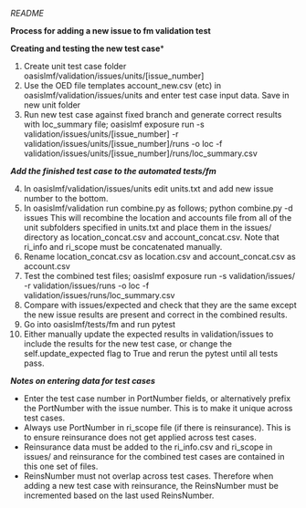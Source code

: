 *README*

**Process for adding a new issue to fm validation test**

**Creating and testing the new test case***

1) Create unit test case folder oasislmf/validation/issues/units/[issue_number]
2) Use the OED file templates account_new.csv (etc) in oasislmf/validation/issues/units and enter test case input data. Save in new unit folder
3) Run new test case against fixed branch and generate correct results with loc_summary file;
oasislmf exposure run -s validation/issues/units/[issue_number] -r validation/issues/units/[issue_number]/runs -o loc -f validation/issues/units/[issue_number]/runs/loc_summary.csv

***Add the finished test case to the automated tests/fm***

4) In oasislmf/validation/issues/units edit units.txt and add new issue number to the bottom.
5) In oasislmf/validation run combine.py as follows;
python combine.py -d issues
This will recombine the location and accounts file from all of the unit subfolders specified in units.txt and place them in the issues/ directory as location_concat.csv and account_concat.csv. Note that ri_info and ri_scope must be concatenated manually.
6) Rename location_concat.csv as location.csv and account_concat.csv as account.csv
7) Test the combined test files;
oasislmf exposure run -s validation/issues/ -r validation/issues/runs -o loc -f validation/issues/runs/loc_summary.csv
8) Compare with issues/expected and check that they are the same except the new issue results are present and correct in the combined results.
9) Go into oasislmf/tests/fm and run
pytest
10) Either manually update the expected results in validation/issues to include the results for the new test case, or change the self.update_expected flag to True and rerun the pytest until all tests pass.

***Notes on entering data for test cases***

* Enter the test case number in PortNumber fields, or alternatively prefix the PortNumber with the issue number. This is to make it unique across test cases. 
* Always use PortNumber in ri_scope file (if there is reinsurance). This is to ensure reinsurance does not get applied across test cases.
* Reinsurance data must be added to the ri_info.csv and ri_scope in issues/ and reinsurance for the combined test cases are contained in this one set of files.
* ReinsNumber must not overlap across test cases. Therefore when adding a new test case with reinsurance, the ReinsNumber must be incremented based on the last used ReinsNumber.

